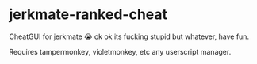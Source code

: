 # jerkmate-ranked-cheat
CheatGUI for jerkmate :sob: ok ok its fucking stupid but whatever, have fun.

Requires tampermonkey, violetmonkey, etc any userscript manager.
